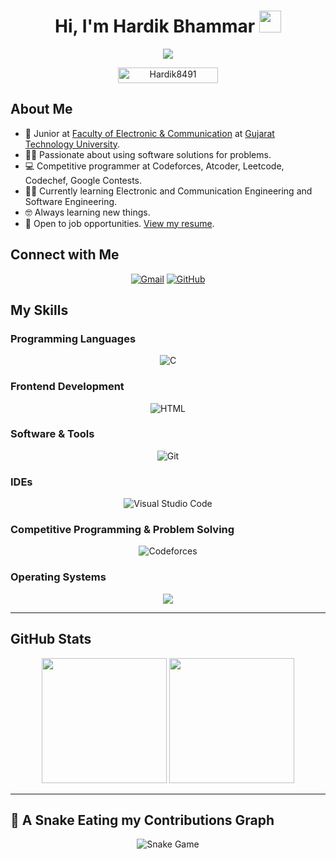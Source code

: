 <h1 align="center">Hi, I'm Hardik Bhammar <img src="https://media.giphy.com/media/hvRJCLFzcasrR4ia7z/giphy.gif" width="35"></h1>

<p align="center">
  <a href="https://github.com/DenverCoder1/readme-typing-svg"><img src="https://readme-typing-svg.herokuapp.com?font=Time+New+Roman&color=%23C8BE25&size=25&center=true&vCenter=true&width=600&height=100&lines=Competitive+Programmer;Electronic+And+Communication+Engineering+Student;Ethical+Hacking;Codeforces+Division+1;Always+learning+new+things"></a>
</p>

<p align="center"> 
  <img src="https://komarev.com/ghpvc/?username=Hardik8491&label=Profile%20views&color=0047AB&style=plastic?" alt="Hardik8491" height="25px" width="160px"/>  
</p>

## About Me

- :school: Junior at [Faculty of Electronic & Communication](https://www.gecg28.ac.in/) at [Gujarat Technology University](https://www.gtu.ac.in/).
- :technologist: Passionate about using software solutions for problems.
- :computer: Competitive programmer at Codeforces, Atcoder, Leetcode, Codechef, Google Contests.
- :student: Currently learning Electronic and Communication Engineering and Software Engineering.
- :nerd_face: Always learning new things.
- :briefcase: Open to job opportunities. [View my resume](http://lnkiy.in/Hardik_Resume).

## Connect with Me

<p align="center">
  <a href="mailto:hardik.hardik808@gmail.com"><img src="https://img.shields.io/badge/gmail-%23EA4335.svg?style=plastic&logo=gmail&logoColor=white" alt="Gmail"/></a>
  <a href="https://github.com/Hardik8491"><img src="https://img.shields.io/badge/github-%23181717.svg?style=plastic&logo=github&logoColor=white" alt="GitHub"/></a>
  <!-- Add more social media badges here -->
</p>

## My Skills

### Programming Languages

<p align="center"> 
  <img alt="C" src="https://img.shields.io/badge/C%20-%232370ED.svg?style=plastic&logo=c&logoColor=white">
  <!-- Add badges for other languages -->
</p>

### Frontend Development

<p align="center"> 
  <img alt="HTML" src="https://img.shields.io/badge/HTML5%20-%23E34F26.svg?style=plastic&logo=html5&logoColor=white">
  <!-- Add badges for CSS, JavaScript, React, etc. -->
</p>

### Software & Tools

<p align="center">
  <img alt="Git" src="https://img.shields.io/badge/Git%20-%23F05033.svg?style=plastic&logo=git&logoColor=white">
  <!-- Add badges for other tools -->
</p>

### IDEs

<p align="center">
  <img alt="Visual Studio Code" src="https://img.shields.io/badge/Visual%20Studio%20Code-0078d7.svg?style=plastic&logo=visual-studio-code&logoColor=white">
  <!-- Add badges for other IDEs -->
</p>

### Competitive Programming & Problem Solving

<p align="center">
  <img alt = "Codeforces" src="https://img.shields.io/badge/codeforces%20-%231F8ACB.svg?style=plastic&logo=codeforces&logoColor=white">
  <!-- Add badges for other platforms -->
</p>

### Operating Systems

<p align="center">
  <img src="https://img.shields.io/badge/Linux-FCC624?style=plastic&logo=linux&logoColor=black">
  <!-- Add badges for other OS -->
</p>

---

## GitHub Stats

<p align="center">
  <img src="https://github-readme-stats.vercel.app/api?username=Hardik8491&show_icons=true&count_private=true&theme=tokyonight&layout=compact" height="200px"/>
  <img src="https://github-readme-stats.vercel.app/api/top-langs/?username=Hardik8491&layout=compact&theme=tokyonight" height="200px"/>
</p>

---

## 🐍 A Snake Eating my Contributions Graph

<p align="center">
  <img src="https://github.com/Hardik8491/Hardik8491/blob/output/github-contribution-grid-snake.svg?" alt="Snake Game"/>
</p>

